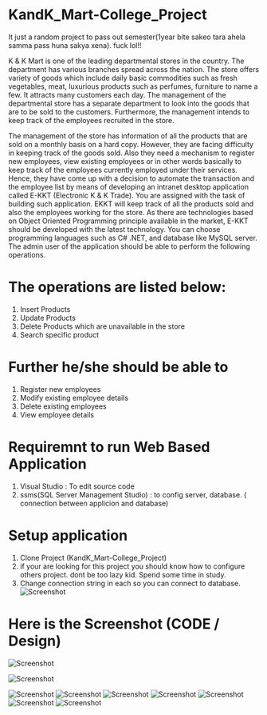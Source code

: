 # KandK_Mart-College_Project
  It just a random project to pass out semester(1year bite sakeo tara ahela samma pass huna sakya xena). fuck lol!! 
  
K & K Mart is one of the leading departmental stores in the country. The department has various branches spread across the nation. The store offers variety of goods which include daily basic commodities such as fresh vegetables, meat, luxurious products such as perfumes, furniture to name a few. It attracts many customers each day. The management of the departmental store has a separate department to look into the goods that are to be sold to the customers. Furthermore, the management
intends to keep track of the employees recruited in the store.

The management of the store has information of all the products that are sold on a monthly basis on a hard copy. However, they are facing difficulty in keeping track of the goods sold. Also they need a mechanism to register new employees, view existing employees or in other words basically to keep track of the employees currently employed under their services. Hence, they have come up with a decision to automate the transaction and the employee list by means of developing an intranet desktop application called E-KKT (Electronic K & K Trade). You are assigned with the task of building such application. EKKT will keep track of all the products sold and also the employees working for the store. As there are technologies based on Object Oriented Programming principle available in the market, E-KKT should be
developed with the latest technology. You can choose programming languages such as C# .NET, and database like MySQL server.
The admin user of the application should be able to perform the following operations.

# The operations are listed below:
  1. Insert Products
  2. Update Products
  3. Delete Products which are unavailable in the store
  4. Search specific product
# Further he/she should be able to
 1. Register new employees
 2. Modify existing employee details
 3. Delete existing employees
 4. View employee details
  
  # Requiremnt to run Web Based Application
1. Visual Studio : To edit source code  
2. ssms(SQL Server Management Studio) : to config server, database. ( connection between applicion and database)

# Setup application
1. Clone Project (KandK_Mart-College_Project)
2. if your are looking for this project you should know how to configure others project.  dont be too lazy kid. Spend some time in study.
3. Change connection string in each so you can connect to database.  
              ![Screenshot](screenshot/Capture.PNG)

# Here is the Screenshot (CODE / Design)

![Screenshot](screenshot/loginCode.PNG)

![Screenshot](screenshot/settingCode.PNG)

![Screenshot](screenshot/1.PNG)
![Screenshot](screenshot/2.PNG)
![Screenshot](screenshot/3.PNG)
![Screenshot](screenshot/4.PNG)
![Screenshot](screenshot/5.PNG)
![Screenshot](screenshot/6.PNG)
![Screenshot](screenshot/7.PNG)


